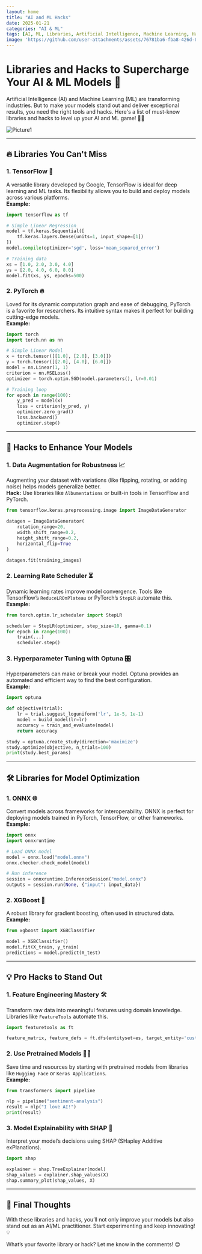 ```yaml
---
layout: home
title: "AI and ML Hacks"
date: 2025-01-21
categories: "AI & ML"
tags: [AI, ML, Libraries, Artificial Intelligence, Machine Learning, Hacks]
image: 'https://github.com/user-attachments/assets/76781ba6-fba8-426d-867e-8f3d1ff330ad'
---
```


# Libraries and Hacks to Supercharge Your AI & ML Models 🚀

Artificial Intelligence (AI) and Machine Learning (ML) are transforming industries. But to make your models stand out and deliver exceptional results, you need the right tools and hacks. Here's a list of must-know libraries and hacks to level up your AI and ML game! 🤖✨

![Picture1](https://github.com/user-attachments/assets/76781ba6-fba8-426d-867e-8f3d1ff330ad)

---

## 🔥 Libraries You Can't Miss

### 1. **TensorFlow** 🧠  
A versatile library developed by Google, TensorFlow is ideal for deep learning and ML tasks. Its flexibility allows you to build and deploy models across various platforms.  
**Example:**  
```python
import tensorflow as tf

# Simple Linear Regression
model = tf.keras.Sequential([
    tf.keras.layers.Dense(units=1, input_shape=[1])
])
model.compile(optimizer='sgd', loss='mean_squared_error')

# Training data
xs = [1.0, 2.0, 3.0, 4.0]
ys = [2.0, 4.0, 6.0, 8.0]
model.fit(xs, ys, epochs=500)
```

### 2. **PyTorch** 🔥  
Loved for its dynamic computation graph and ease of debugging, PyTorch is a favorite for researchers. Its intuitive syntax makes it perfect for building cutting-edge models.  
**Example:**  
```python
import torch
import torch.nn as nn

# Simple Linear Model
x = torch.tensor([[1.0], [2.0], [3.0]])
y = torch.tensor([[2.0], [4.0], [6.0]])
model = nn.Linear(1, 1)
criterion = nn.MSELoss()
optimizer = torch.optim.SGD(model.parameters(), lr=0.01)

# Training loop
for epoch in range(100):
    y_pred = model(x)
    loss = criterion(y_pred, y)
    optimizer.zero_grad()
    loss.backward()
    optimizer.step()
```

---

## 🎯 Hacks to Enhance Your Models

### 1. **Data Augmentation for Robustness** 📈  
Augmenting your dataset with variations (like flipping, rotating, or adding noise) helps models generalize better.  
**Hack:** Use libraries like `Albumentations` or built-in tools in TensorFlow and PyTorch.  
```python
from tensorflow.keras.preprocessing.image import ImageDataGenerator

datagen = ImageDataGenerator(
    rotation_range=20,
    width_shift_range=0.2,
    height_shift_range=0.2,
    horizontal_flip=True
)

datagen.fit(training_images)
```

### 2. **Learning Rate Scheduler** ⏳  
Dynamic learning rates improve model convergence. Tools like TensorFlow’s `ReduceLROnPlateau` or PyTorch’s `StepLR` automate this.  
**Example:**  
```python
from torch.optim.lr_scheduler import StepLR

scheduler = StepLR(optimizer, step_size=10, gamma=0.1)
for epoch in range(100):
    train(...)
    scheduler.step()
```

### 3. **Hyperparameter Tuning with Optuna** 🎛️  
Hyperparameters can make or break your model. Optuna provides an automated and efficient way to find the best configuration.  
**Example:**  
```python
import optuna

def objective(trial):
    lr = trial.suggest_loguniform('lr', 1e-5, 1e-1)
    model = build_model(lr=lr)
    accuracy = train_and_evaluate(model)
    return accuracy

study = optuna.create_study(direction='maximize')
study.optimize(objective, n_trials=100)
print(study.best_params)
```

---

## 🛠️ Libraries for Model Optimization

### 1. **ONNX** 🌐  
Convert models across frameworks for interoperability. ONNX is perfect for deploying models trained in PyTorch, TensorFlow, or other frameworks.  
**Example:**  
```python
import onnx
import onnxruntime

# Load ONNX model
model = onnx.load("model.onnx")
onnx.checker.check_model(model)

# Run inference
session = onnxruntime.InferenceSession("model.onnx")
outputs = session.run(None, {"input": input_data})
```

### 2. **XGBoost** 🌲  
A robust library for gradient boosting, often used in structured data.  
**Example:**  
```python
from xgboost import XGBClassifier

model = XGBClassifier()
model.fit(X_train, y_train)
predictions = model.predict(X_test)
```

---

## 💡 Pro Hacks to Stand Out

### 1. **Feature Engineering Mastery** 🛠️  
Transform raw data into meaningful features using domain knowledge. Libraries like `FeatureTools` automate this.  
```python
import featuretools as ft

feature_matrix, feature_defs = ft.dfs(entityset=es, target_entity='customers')
```

### 2. **Use Pretrained Models** 🏋️‍♂️  
Save time and resources by starting with pretrained models from libraries like `Hugging Face` or `Keras Applications`.  
**Example:**  
```python
from transformers import pipeline

nlp = pipeline("sentiment-analysis")
result = nlp("I love AI!")
print(result)
```

### 3. **Model Explainability with SHAP** 🧐  
Interpret your model’s decisions using SHAP (SHapley Additive exPlanations).  
```python
import shap

explainer = shap.TreeExplainer(model)
shap_values = explainer.shap_values(X)
shap.summary_plot(shap_values, X)
```

---

## 🚀 Final Thoughts  
With these libraries and hacks, you’ll not only improve your models but also stand out as an AI/ML practitioner. Start experimenting and keep innovating! 💡  

What’s your favorite library or hack? Let me know in the comments! 😊
